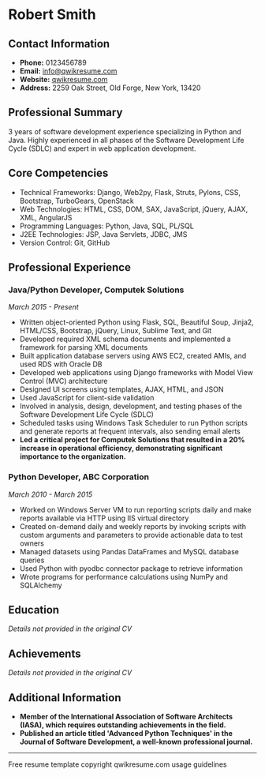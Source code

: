 # Robert Smith

## Contact Information
- **Phone:** 0123456789
- **Email:** info@qwikresume.com
- **Website:** [qwikresume.com](http://qwikresume.com)
- **Address:** 2259 Oak Street, Old Forge, New York, 13420

## Professional Summary
3 years of software development experience specializing in Python and Java. Highly experienced in all phases of the Software Development Life Cycle (SDLC) and expert in web application development.

## Core Competencies
- Technical Frameworks: Django, Web2py, Flask, Struts, Pylons, CSS, Bootstrap, TurboGears, OpenStack
- Web Technologies: HTML, CSS, DOM, SAX, JavaScript, jQuery, AJAX, XML, AngularJS
- Programming Languages: Python, Java, SQL, PL/SQL
- J2EE Technologies: JSP, Java Servlets, JDBC, JMS
- Version Control: Git, GitHub

## Professional Experience

### Java/Python Developer, Computek Solutions
*March 2015 - Present*

- Written object-oriented Python using Flask, SQL, Beautiful Soup, Jinja2, HTML/CSS, Bootstrap, jQuery, Linux, Sublime Text, and Git
- Developed required XML schema documents and implemented a framework for parsing XML documents
- Built application database servers using AWS EC2, created AMIs, and used RDS with Oracle DB
- Developed web applications using Django frameworks with Model View Control (MVC) architecture
- Designed UI screens using templates, AJAX, HTML, and JSON
- Used JavaScript for client-side validation
- Involved in analysis, design, development, and testing phases of the Software Development Life Cycle (SDLC)
- Scheduled tasks using Windows Task Scheduler to run Python scripts and generate reports at frequent intervals, also sending email alerts
- **Led a critical project for Computek Solutions that resulted in a 20% increase in operational efficiency, demonstrating significant importance to the organization.**

### Python Developer, ABC Corporation
*March 2010 - March 2015*

- Worked on Windows Server VM to run reporting scripts daily and make reports available via HTTP using IIS virtual directory
- Created on-demand daily and weekly reports by invoking scripts with custom arguments and parameters to provide actionable data to test owners
- Managed datasets using Pandas DataFrames and MySQL database queries
- Used Python with pyodbc connector package to retrieve information
- Wrote programs for performance calculations using NumPy and SQLAlchemy

## Education

*Details not provided in the original CV*

## Achievements

*Details not provided in the original CV*

## Additional Information

- **Member of the International Association of Software Architects (IASA), which requires outstanding achievements in the field.**
- **Published an article titled 'Advanced Python Techniques' in the Journal of Software Development, a well-known professional journal.**

---

Free resume template copyright qwikresume.com usage guidelines
